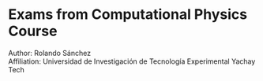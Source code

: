 # Exams from Computational Physics Course
Author: Rolando Sánchez <br>
Affiliation: Universidad de Investigación de Tecnología Experimental Yachay Tech
